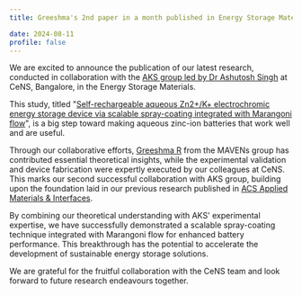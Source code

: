```yaml
---
title: Greeshma's 2nd paper in a month published in Energy Storage Materials (IF 18.9)

date: 2024-08-11
profile: false
---
```

We are excited to announce the publication of our latest research, conducted in collaboration with
the [AKS group led by Dr Ashutosh Singh](https://sites.google.com/view/ashutoshksingh-cens) at CeNS, Bangalore, in the Energy
Storage Materials.
<!--more-->

This study, titled "[Self-rechargeable aqueous Zn2+/K+ electrochromic energy storage device via
scalable spray-coating integrated with Marangoni flow](https://authors.elsevier.com/c/1jYJ08Z1RY5kB7)", is a big step toward making aqueous zinc-ion
batteries that work well and are useful.

Through our collaborative efforts, [Greeshma R](https://mavens-group.github.io/author/greeshma-r)
from the MAVENs group has contributed essential theoretical insights, while the experimental
validation and device fabrication were expertly executed by our colleagues at CeNS. This marks our
second successful collaboration with AKS group, building upon the foundation laid in our previous
research published in [ACS Applied Materials & Interfaces](https://doi.org/10.1021/acsami.4c04445).

By combining our theoretical understanding with AKS' experimental expertise, we have successfully
demonstrated a scalable spray-coating technique integrated with Marangoni flow for enhanced battery
performance. This breakthrough has the potential to accelerate the development of sustainable
energy storage solutions.

We are grateful for the fruitful collaboration with the CeNS team and look forward to future
research endeavours together.
